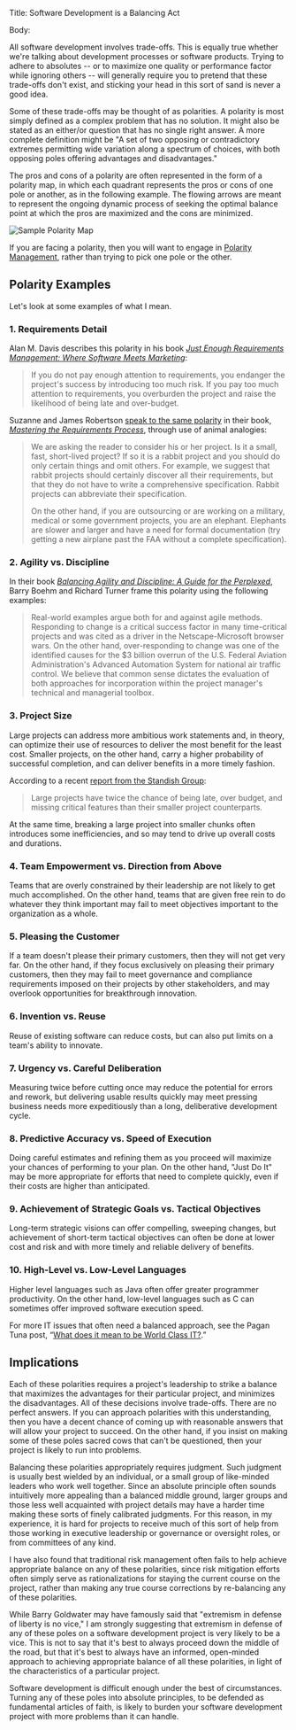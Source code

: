 Title:  Software Development is a Balancing Act

Body:

All software development involves trade-offs. This is equally true whether we're talking about development processes or software products. Trying to adhere to absolutes -- or to maximize one quality or performance factor while ignoring others -- will generally require you to pretend that these trade-offs don't exist, and sticking your head in this sort of sand is never a good idea.

Some of these trade-offs may be thought of as polarities. A polarity is most simply defined as a complex problem that has no solution. It might also be stated as an either/or question that has no single right answer. A more complete definition might be "A set of two opposing or contradictory extremes permitting wide variation along a spectrum of choices, with both opposing poles offering advantages and disadvantages."

The pros and cons of a polarity are often represented in the form of a polarity map, in which each quadrant represents the pros or cons of one pole or another, as in the following example. The flowing arrows are meant to represent the ongoing dynamic process of seeking the optimal balance point at which the pros are maximized and the cons are minimized.

![Sample Polarity Map](images/polarity-map.jpg)

If you are facing a polarity, then you will want to engage in <a href="http://www.polaritypartnerships.com/" target="ref">Polarity Management</a>, rather than trying to pick one pole or the other.

## Polarity Examples

Let's look at some examples of what I mean.

### 1. Requirements Detail

Alan M. Davis describes this polarity in his book <cite>[Just Enough Requirements Management: Where Software Meets Marketing][davis-2005]</cite>:

> If you do not pay enough attention to requirements, you endanger the project's success by introducing too much risk. If you pay too much attention to requirements, you overburden the project and raise the likelihood of being late and over-budget.

Suzanne and James Robertson <a href="http://www.infoq.com/articles/mastering-requirements-process" target="ref">speak to the same polarity</a> in their book, <cite>[Mastering the Requirements Process][robertson-1999]</cite>, through use of animal analogies:

> We are asking the reader to consider his or her project. Is it a small, fast, short-lived project? If so it is a rabbit project and you should do only certain things and omit others. For example, we suggest that rabbit projects should certainly discover all their requirements, but that they do not have to write a comprehensive specification. Rabbit projects can abbreviate their specification.
>
> On the other hand, if you are outsourcing or are working on a military, medical or some government projects, you are an elephant. Elephants are slower and larger and have a need for formal documentation (try getting a new airplane past the FAA without a complete specification).

### 2. Agility vs. Discipline

In their book <cite>[Balancing Agility and Discipline: A Guide for the Perplexed][boehm-turner-2003]</cite>, Barry Boehm and Richard Turner frame this polarity using the following examples:

> Real-world examples argue both for and against agile methods. Responding to change is a critical success factor in many time-critical projects and was cited as a driver in the Netscape-Microsoft browser wars. On the other hand, over-responding to change was one of the identified causes for the $3 billion overrun of the U.S. Federal Aviation Administration's Advanced Automation System for national air traffic control. We believe that common sense dictates the evaluation of both approaches for incorporation within the project manager's technical and managerial toolbox.

### 3. Project Size

Large projects can address more ambitious work statements and, in theory, can optimize their use of resources to deliver the most benefit for the least cost. Smaller projects, on the other hand, carry a higher probability of successful completion, and can deliver benefits in a more timely fashion.

According to a recent [report from the Standish Group][standish-2013]:

> Large projects have twice the chance of being late, over budget, and missing critical features than their smaller project counterparts.

At the same time, breaking a large project into smaller chunks often introduces some inefficiencies, and so may tend to drive up overall costs and durations.

### 4. Team Empowerment vs. Direction from Above

Teams that are overly constrained by their leadership are not likely to get much accomplished. On the other hand, teams that are given free rein to do whatever they think important may fail to meet objectives important to the organization as a whole.

### 5. Pleasing the Customer

If a team doesn't please their primary customers, then they will not get very far. On the other hand, if they focus exclusively on pleasing their primary customers, then they may fail to meet governance and compliance requirements imposed on their projects by other stakeholders, and may overlook opportunities for breakthrough innovation.

### 6. Invention vs. Reuse

Reuse of existing software can reduce costs, but can also put limits on a team's ability to innovate.

### 7. Urgency vs. Careful Deliberation

Measuring twice before cutting once may reduce the potential for errors and rework, but delivering usable results quickly may meet pressing business needs more expeditiously than a long, deliberative development cycle.

### 8. Predictive Accuracy vs. Speed of Execution

Doing careful estimates and refining them as you proceed will maximize your chances of performing to your plan. On the other hand, "Just Do It" may be more appropriate for efforts that need to complete quickly, even if their costs are higher than anticipated.

### 9. Achievement of Strategic Goals vs. Tactical Objectives

Long-term strategic visions can offer compelling, sweeping changes, but achievement of short-term tactical objectives can often be done at lower cost and risk and with more timely and reliable delivery of benefits.

### 10. High-Level vs. Low-Level Languages

Higher level languages such as Java often offer greater programmer productivity. On the other hand, low-level languages such as C can sometimes offer improved software execution speed.

For more IT issues that often need a balanced approach, see the Pagan Tuna post, &ldquo;<a href="http://www.pagantuna.com/posts/what-does-it-mean-to-be-world-class-it.html" target="ref">What does it mean to be World Class IT?</a>.&rdquo;

## Implications

Each of these polarities requires a project's leadership to strike a balance that maximizes the advantages for their particular project, and minimizes the disadvantages. All of these decisions involve trade-offs. There are no perfect answers. If you can approach polarities with this understanding, then you have a decent chance of coming up with reasonable answers that will allow your project to succeed. On the other hand, if you insist on making some of these poles sacred cows that can't be questioned, then your project is likely to run into problems.

Balancing these polarities appropriately requires judgment. Such judgment is usually best wielded by an individual, or a small group of like-minded leaders who work well together. Since an absolute principle often sounds intuitively more appealing than a balanced middle ground, larger groups and those less well acquainted with project details may have a harder time making these sorts of finely calibrated judgments. For this reason, in my experience, it is hard for projects to receive much of this sort of help from those working in executive leadership or governance or oversight roles, or from committees of any kind.

I have also found that traditional risk management often fails to help achieve appropriate balance on any of these polarities, since risk mitigation efforts often simply serve as rationalizations for staying the current course on the project, rather than making any true course corrections by re-balancing any of these polarities.

While Barry Goldwater may have famously said that "extremism in defense of liberty is no vice," I am strongly suggesting that extremism in defense of any of these poles on a software development project is very likely to be a vice. This is not to say that it's best to always proceed down the middle of the road, but that it's best to always have an informed, open-minded approach to achieving appropriate balance of all these polarities, in light of the characteristics of a particular project.

Software development is difficult enough under the best of circumstances. Turning any of these poles into absolute principles, to be defended as fundamental articles of faith, is likely to burden your software development project with more problems than it can handle.



[boehm-turner-2003]: bibliography.html#boehm-turner-2003
[davis-2005]: bibliography.html#davis-2005
[robertson-1999]: bibliography.html#robertson-1999
[standish-2013]: bibliography.html#standish-2013
